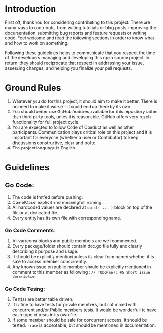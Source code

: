# Introduction

First off, thank you for considering contributing to this project. There are many ways to contribute, from writing tutorials or blog posts, improving the documentation, submitting bug reports and feature requests or writing code. Feel welcome and read the following sections in order to know what and how to work on something.

Following these guidelines helps to communicate that you respect the time of the developers managing and developing this open source project. In return, they should reciprocate that respect in addressing your issue, assessing changes, and helping you finalize your pull requests.

# Ground Rules

1. Whatever you do for this project, it should aim to make it better. There is no need to make it worse - it could end up there by its own.
1. You should better use GitHub features available for this repository rather than third party tools, unles it is reasonable. GitHub offers very reach functionality for full project cycle.
1. You are expected to follow [Code of Conduct](./CODE_OF_CONDUCT.MD) as well as other participants. Communication plays critical role on this project and it is important for everyone (whether a user or Contributor) to keep discussions constructive, clear and polite.
1. The project language is English. 

# Guidelines

## Go Code:
1. The code is fmt'ed before pushing.
1. CamelCase, explicit and meaningfull naming. 
1. All hardcoded values are declared at `const( ... )` block on top of the file or at dedicated file. 
1. Every entity has its own file with corresponding name. 

### Go Code Comments:
1. All var/const blocks and public members are well commented.
1. Every package/folder should contain doc.go file fully and clearly describing it purpose and usage. 
1. It should be explicitly mention(unless its clear from name) whether it is safe to access member concurrently.
1. Any known issue on public member should be explicitly mentioned in comment to this member as following : `// TODO(me): #5 Short issue description`


### Go Code Tesing:
1. Test(s) are better table driven.
1. It is fine to have tests for private members, but not mixed with concurrent and/or Public members tests. It would be wonderfull to have each type of tests in its own file.
1. If some member should be safe for concurrent access, it should be tested. `-race` is acceptable, but should be mentioned in documentation. 
